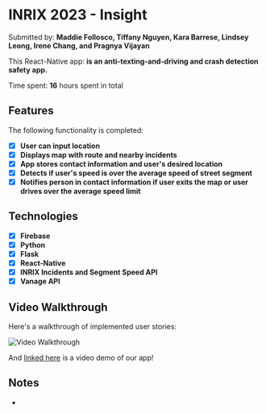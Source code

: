 # INRIX 2023 - Insight

Submitted by: **Maddie Follosco, Tiffany Nguyen, Kara Barrese, Lindsey Leong, Irene Chang, and Pragnya Vijayan**

This React-Native app: **is an anti-texting-and-driving and crash detection safety app.**

Time spent: **16** hours spent in total

## Features

The following functionality is completed:

- [X] **User can input location**
- [X] **Displays map with route and nearby incidents**
- [X] **App stores contact information and user's desired location**
- [X] **Detects if user's speed is over the average speed of street segment**
- [X] **Notifies person in contact information if user exits the map or user drives over the average speed limit**

## Technologies
- [X] **Firebase**
- [X] **Python**
- [X] **Flask**
- [X] **React-Native**
- [X] **INRIX Incidents and Segment Speed API**
- [X] **Vanage API**

## Video Walkthrough

Here's a walkthrough of implemented user stories:

<img src='' title='Video Walkthrough' width='' alt='Video Walkthrough' />

And [linked here]((https://youtube.com/shorts/GcmCntbbXZM?si=DmumYk3rbYP_dFA6)) is a video demo of our app!

## Notes
- 
